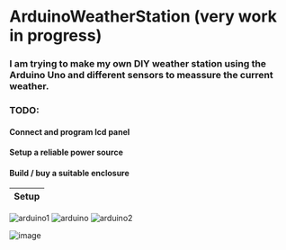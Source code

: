 # ArduinoWeatherStation (very work in progress)
### I am trying to make my own DIY weather station using the Arduino Uno and different sensors to meassure the current weather.

### TODO:
#### Connect and program lcd panel
#### Setup a reliable power source
#### Build / buy a suitable enclosure

Setup |
--- | 
![arduino1](https://user-images.githubusercontent.com/70685433/179217341-7b44769a-b075-4d04-b39d-ae2576d54b11.jpg)
![arduino](https://user-images.githubusercontent.com/70685433/179217331-fedd0fe9-499e-439e-8ac0-7159b095834f.jpg)
![arduino2](https://user-images.githubusercontent.com/70685433/179217343-5808ef3c-037b-4a17-a450-58cf38c445b2.jpg)

![image](https://user-images.githubusercontent.com/70685433/200116134-eee99e3e-4aa5-4d37-9ebf-2ba4d83a9027.png)

